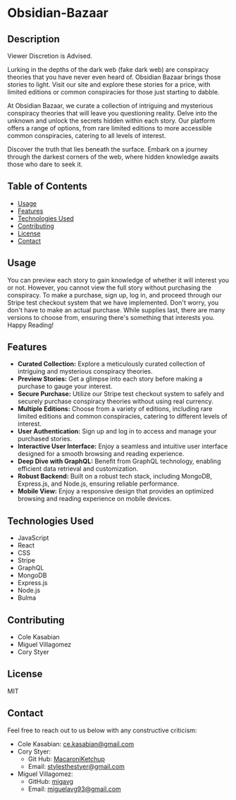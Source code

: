 # Obsidian-Bazaar

## Description

Viewer Discretion is Advised.

Lurking in the depths of the dark web (fake dark web) are conspiracy theories that you have never even heard of. Obsidian Bazaar brings those stories to light. Visit our site and explore these stories for a price, with limited editions or common conspiracies for those just starting to dabble.

At Obsidian Bazaar, we curate a collection of intriguing and mysterious conspiracy theories that will leave you questioning reality. Delve into the unknown and unlock the secrets hidden within each story. Our platform offers a range of options, from rare limited editions to more accessible common conspiracies, catering to all levels of interest.

Discover the truth that lies beneath the surface. Embark on a journey through the darkest corners of the web, where hidden knowledge awaits those who dare to seek it.

## Table of Contents

- [Usage](#usage)
- [Features](#features)
- [Technologies Used](#technologies-used)
- [Contributing](#contributing)
- [License](#license)
- [Contact](#contact)

## Usage

You can preview each story to gain knowledge of whether it will interest you or not. However, you cannot view the full story without purchasing the conspiracy. To make a purchase, sign up, log in, and proceed through our Stripe test checkout system that we have implemented. Don't worry, you don't have to make an actual purchase. While supplies last, there are many versions to choose from, ensuring there's something that interests you. Happy Reading!

## Features

- **Curated Collection:** Explore a meticulously curated collection of intriguing and mysterious conspiracy theories.
- **Preview Stories:** Get a glimpse into each story before making a purchase to gauge your interest.
- **Secure Purchase:** Utilize our Stripe test checkout system to safely and securely purchase conspiracy theories without using real currency.
- **Multiple Editions:** Choose from a variety of editions, including rare limited editions and common conspiracies, catering to different levels of interest.
- **User Authentication:** Sign up and log in to access and manage your purchased stories.
- **Interactive User Interface:** Enjoy a seamless and intuitive user interface designed for a smooth browsing and reading experience.
- **Deep Dive with GraphQL:** Benefit from GraphQL technology, enabling efficient data retrieval and customization.
- **Robust Backend:** Built on a robust tech stack, including MongoDB, Express.js, and Node.js, ensuring reliable performance.
- **Mobile View:** Enjoy a responsive design that provides an optimized browsing and reading experience on mobile devices.

## Technologies Used

- JavaScript
- React
- CSS
- Stripe
- GraphQL
- MongoDB
- Express.js
- Node.js
- Bulma 

## Contributing

- Cole Kasabian
- Miguel Villagomez
- Cory Styer

## License

MIT

## Contact

Feel free to reach out to us below with any constructive criticism:

- Cole Kasabian: ce.kasabian@gmail.com
- Cory Styer:
    * Git Hub: [MacaroniKetchup](https://github.com/MacaroniKetchup)
    * Email: stylesthestyer@gmail.com
- Miguel Villagomez: 
    * GitHub: [migavg](https://github.com/migavg) 
    * Email: miguelavg93@gmail.com

